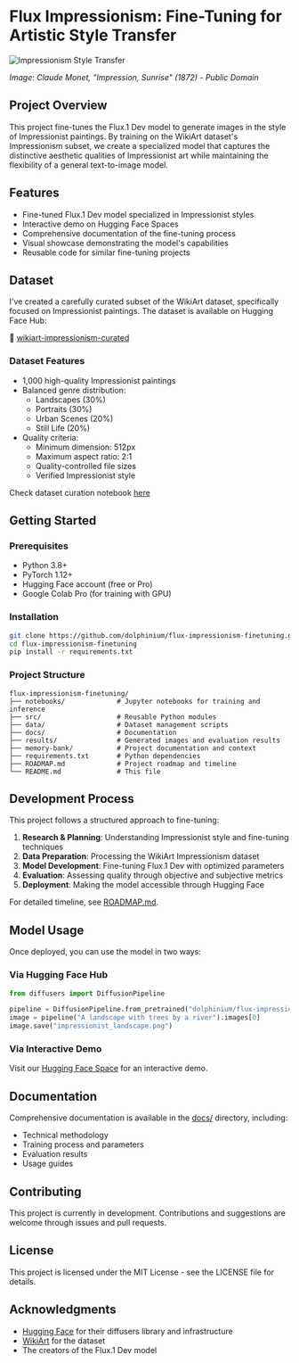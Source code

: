 # Flux Impressionism: Fine-Tuning for Artistic Style Transfer

![Impressionism Style Transfer](https://upload.wikimedia.org/wikipedia/commons/thumb/5/54/Claude_Monet%2C_Impression%2C_soleil_levant.jpg/400px-Claude_Monet%2C_Impression%2C_soleil_levant.jpg)

*Image: Claude Monet, "Impression, Sunrise" (1872) - Public Domain*

## Project Overview

This project fine-tunes the Flux.1 Dev model to generate images in the style of Impressionist paintings. By training on the WikiArt dataset's Impressionism subset, we create a specialized model that captures the distinctive aesthetic qualities of Impressionist art while maintaining the flexibility of a general text-to-image model.

## Features

- Fine-tuned Flux.1 Dev model specialized in Impressionist styles
- Interactive demo on Hugging Face Spaces
- Comprehensive documentation of the fine-tuning process
- Visual showcase demonstrating the model's capabilities
- Reusable code for similar fine-tuning projects

## Dataset

I've created a carefully curated subset of the WikiArt dataset, specifically focused on Impressionist paintings. The dataset is available on Hugging Face Hub:

🤗 [wikiart-impressionism-curated](https://huggingface.co/datasets/dolphinium/wikiart-impressionism-curated)

### Dataset Features
- 1,000 high-quality Impressionist paintings
- Balanced genre distribution:
  - Landscapes (30%)
  - Portraits (30%)
  - Urban Scenes (20%)
  - Still Life (20%)
- Quality criteria:
  - Minimum dimension: 512px
  - Maximum aspect ratio: 2:1
  - Quality-controlled file sizes
  - Verified Impressionist style 

Check dataset curation notebook [here](https://github.com/dolphinium/flux-impressionism-finetuning/blob/main/notebooks/dataset_curation.ipynb)

## Getting Started

### Prerequisites

- Python 3.8+
- PyTorch 1.12+
- Hugging Face account (free or Pro)
- Google Colab Pro (for training with GPU)

### Installation

```bash
git clone https://github.com/dolphinium/flux-impressionism-finetuning.git
cd flux-impressionism-finetuning
pip install -r requirements.txt
```

### Project Structure

```
flux-impressionism-finetuning/
├── notebooks/             # Jupyter notebooks for training and inference
├── src/                   # Reusable Python modules
├── data/                  # Dataset management scripts
├── docs/                  # Documentation
├── results/               # Generated images and evaluation results
├── memory-bank/           # Project documentation and context
├── requirements.txt       # Python dependencies
├── ROADMAP.md             # Project roadmap and timeline
└── README.md              # This file
```

## Development Process

This project follows a structured approach to fine-tuning:

1. **Research & Planning**: Understanding Impressionist style and fine-tuning techniques
2. **Data Preparation**: Processing the WikiArt Impressionism dataset
3. **Model Development**: Fine-tuning Flux.1 Dev with optimized parameters
4. **Evaluation**: Assessing quality through objective and subjective metrics
5. **Deployment**: Making the model accessible through Hugging Face

For detailed timeline, see [ROADMAP.md](ROADMAP.md).

## Model Usage

Once deployed, you can use the model in two ways:

### Via Hugging Face Hub

```python
from diffusers import DiffusionPipeline

pipeline = DiffusionPipeline.from_pretrained("dolphinium/flux-impressionism-v1")
image = pipeline("A landscape with trees by a river").images[0]
image.save("impressionist_landscape.png")
```

### Via Interactive Demo

Visit our [Hugging Face Space](https://huggingface.co/spaces/dolphinium/flux-impressionism-demo) for an interactive demo.

## Documentation

Comprehensive documentation is available in the [docs/](docs/) directory, including:

- Technical methodology
- Training process and parameters
- Evaluation results
- Usage guides

## Contributing

This project is currently in development. Contributions and suggestions are welcome through issues and pull requests.

## License

This project is licensed under the MIT License - see the LICENSE file for details.

## Acknowledgments

- [Hugging Face](https://huggingface.co/) for their diffusers library and infrastructure
- [WikiArt](https://www.wikiart.org/) for the dataset
- The creators of the Flux.1 Dev model

